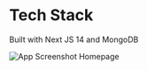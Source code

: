 # Tech Stack

Built with Next JS 14 and MongoDB

![App Screenshot Homepage](https://i.imgur.com/bI22wEX.jpg)
